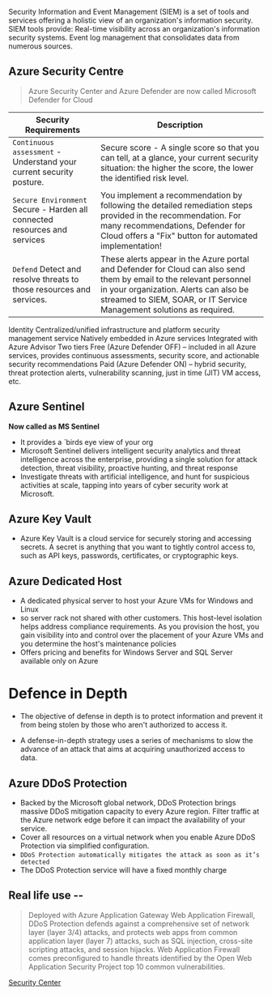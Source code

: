 Security Information and Event Management (SIEM) is a set of tools and services offering a holistic view of an organization's information security. SIEM tools provide: Real-time visibility across an organization's information security systems. Event log management that consolidates data from numerous sources.

## Azure Security Centre 

> Azure Security Center and Azure Defender are now called Microsoft Defender for Cloud

| **Security Requirements** | Description |
| --- | --- |
| `Continuous assessment` - Understand your current security posture. |  Secure score - A single score so that you can tell, at a glance, your current security situation: the higher the score, the lower the identified risk level.|
| `Secure Environment` Secure - Harden all connected resources and services| You implement a recommendation by following the detailed remediation steps provided in the recommendation. For many recommendations, Defender for Cloud offers a "Fix" button for automated implementation!|
|`Defend` Detect and resolve threats to those resources and services. | These alerts appear in the Azure portal and Defender for Cloud can also send them by email to the relevant personnel in your organization. Alerts can also be streamed to SIEM, SOAR, or IT Service Management solutions as required.| 

Identity
Centralized/unified infrastructure and platform security management service
Natively embedded in Azure services
Integrated with Azure Advisor
Two tiers
Free (Azure Defender OFF) – included in all Azure services, provides continuous assessments, security score, and actionable security recommendations
Paid (Azure Defender ON) – hybrid security, threat protection alerts, vulnerability scanning, just in time (JIT) VM access, etc.

## Azure Sentinel

**Now called as MS Sentinel**
- It provides a `birds eye view of your org
- Microsoft Sentinel delivers intelligent security analytics and threat intelligence across the enterprise, providing a single solution for attack detection, threat visibility, proactive hunting, and threat response
- Investigate threats with artificial intelligence, and hunt for suspicious activities at scale, tapping into years of cyber security work at Microsoft.

## Azure Key Vault 
- Azure Key Vault is a cloud service for securely storing and accessing secrets. A secret is anything that you want to tightly control access to, such as API keys, passwords, certificates, or cryptographic keys.

## Azure Dedicated Host 
- A dedicated physical server to host your Azure VMs for Windows and Linux
- so server rack not shared with other customers. This host-level isolation helps address compliance requirements. As you provision the host, you gain visibility into and control over the placement of your Azure VMs and you determine the host's maintenance policies
- Offers pricing and benefits for Windows Server and SQL Server available only on Azure

# Defence in Depth 
- The objective of defense in depth is to protect information and prevent it from being stolen by those who aren't authorized to access it.

- A defense-in-depth strategy uses a series of mechanisms to slow the advance of an attack that aims at acquiring unauthorized access to data.


## Azure DDoS Protection
- Backed by the Microsoft global network, DDoS Protection brings massive DDoS mitigation capacity to every Azure region. Filter traffic at the Azure network edge before it can impact the availability of your service.
- Cover all resources on a virtual network when you enable Azure DDoS Protection via simplified configuration. 
- `DDoS Protection automatically mitigates the attack as soon as it’s detected`
- The DDoS Protection service will have a fixed monthly charge

## Real life use -- 
> Deployed with Azure Application Gateway Web Application Firewall, DDoS Protection defends against a comprehensive set of network layer (layer 3/4) attacks, and protects web apps from common application layer (layer 7) attacks, such as SQL injection, cross-site scripting attacks, and session hijacks. Web Application Firewall comes preconfigured to handle threats identified by the Open Web Application Security Project top 10 common vulnerabilities.

[Security Center ](https://www.ibm.com/in-en/topics/siem)

